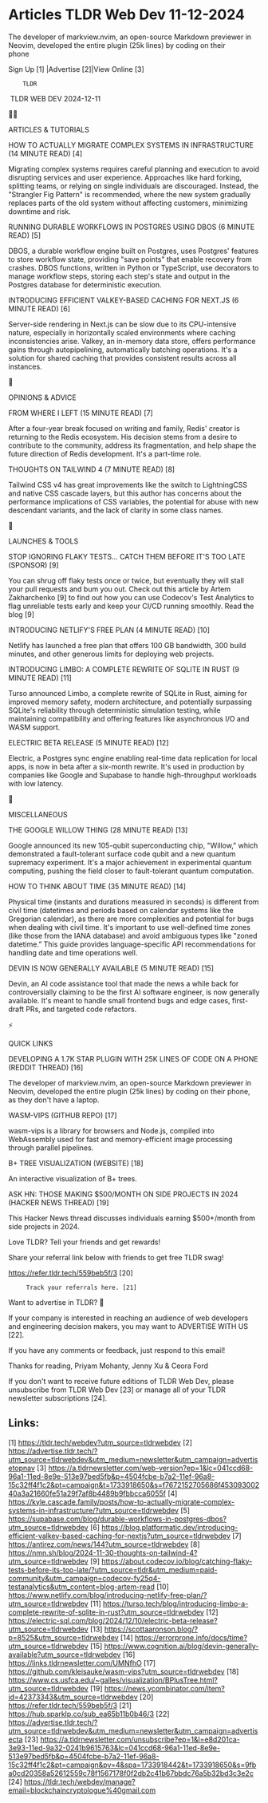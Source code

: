 # Articles TLDR Web Dev 11-12-2024

The developer of markview.nvim, an open-source Markdown previewer in
Neovim, developed the entire plugin (25k lines) by coding on their
phone ‌ ‌ ‌ ‌ ‌ ‌ ‌ ‌ ‌ ‌ ‌ ‌ ‌ ‌ ‌ ‌ ‌ ‌ ‌ ‌ ‌ ‌ ‌ ‌ ‌ ‌  ‌ ‌ ‌ ‌ ‌ ‌ ‌ ‌ ‌ ‌ ‌ ‌ ‌ ‌ ‌ ‌ ‌ ‌ ‌ ‌ ‌ ‌ ‌ ‌ ‌ ‌ 


 Sign Up [1] |Advertise [2]|View Online [3] 

		TLDR 

 TLDR WEB DEV 2024-12-11

🧑‍💻 

ARTICLES & TUTORIALS

 HOW TO ACTUALLY MIGRATE COMPLEX SYSTEMS IN INFRASTRUCTURE (14 MINUTE
READ) [4] 

 Migrating complex systems requires careful planning and execution to
avoid disrupting services and user experience. Approaches like hard
forking, splitting teams, or relying on single individuals are
discouraged. Instead, the "Strangler Fig Pattern" is recommended,
where the new system gradually replaces parts of the old system
without affecting customers, minimizing downtime and risk. 

 RUNNING DURABLE WORKFLOWS IN POSTGRES USING DBOS (6 MINUTE READ) [5] 

 DBOS, a durable workflow engine built on Postgres, uses Postgres'
features to store workflow state, providing "save points" that enable
recovery from crashes. DBOS functions, written in Python or
TypeScript, use decorators to manage workflow steps, storing each
step's state and output in the Postgres database for deterministic
execution. 

 INTRODUCING EFFICIENT VALKEY-BASED CACHING FOR NEXT.JS (6 MINUTE
READ) [6] 

 Server-side rendering in Next.js can be slow due to its CPU-intensive
nature, especially in horizontally scaled environments where caching
inconsistencies arise. Valkey, an in-memory data store, offers
performance gains through autopipelining, automatically batching
operations. It's a solution for shared caching that provides
consistent results across all instances. 

🧠 

OPINIONS & ADVICE

 FROM WHERE I LEFT (15 MINUTE READ) [7] 

 After a four-year break focused on writing and family, Redis' creator
is returning to the Redis ecosystem. His decision stems from a desire
to contribute to the community, address its fragmentation, and help
shape the future direction of Redis development. It's a part-time
role. 

 THOUGHTS ON TAILWIND 4 (7 MINUTE READ) [8] 

 Tailwind CSS v4 has great improvements like the switch to
LightningCSS and native CSS cascade layers, but this author has
concerns about the performance implications of CSS variables, the
potential for abuse with new descendant variants, and the lack of
clarity in some class names. 

🚀 

LAUNCHES & TOOLS

 STOP IGNORING FLAKY TESTS… CATCH THEM BEFORE IT'S TOO LATE
(SPONSOR) [9] 

 You can shrug off flaky tests once or twice, but eventually they will
stall your pull requests and bum you out. Check out this article by
Artem Zakharchenko [9] to find out how you can use Codecov's Test
Analytics to flag unreliable tests early and keep your CI/CD running
smoothly. Read the blog [9] 

 INTRODUCING NETLIFY'S FREE PLAN (4 MINUTE READ) [10] 

 Netlify has launched a free plan that offers 100 GB bandwidth, 300
build minutes, and other generous limits for deploying web projects. 

 INTRODUCING LIMBO: A COMPLETE REWRITE OF SQLITE IN RUST (9 MINUTE
READ) [11] 

 Turso announced Limbo, a complete rewrite of SQLite in Rust, aiming
for improved memory safety, modern architecture, and potentially
surpassing SQLite's reliability through deterministic simulation
testing, while maintaining compatibility and offering features like
asynchronous I/O and WASM support. 

 ELECTRIC BETA RELEASE (5 MINUTE READ) [12] 

 Electric, a Postgres sync engine enabling real-time data replication
for local apps, is now in beta after a six-month rewrite. It's used in
production by companies like Google and Supabase to handle
high-throughput workloads with low latency. 

🎁 

MISCELLANEOUS

 THE GOOGLE WILLOW THING (28 MINUTE READ) [13] 

 Google announced its new 105-qubit superconducting chip, "Willow,"
which demonstrated a fault-tolerant surface code qubit and a new
quantum supremacy experiment. It's a major achievement in experimental
quantum computing, pushing the field closer to fault-tolerant quantum
computation. 

 HOW TO THINK ABOUT TIME (35 MINUTE READ) [14] 

 Physical time (instants and durations measured in seconds) is
different from civil time (datetimes and periods based on calendar
systems like the Gregorian calendar), as there are more complexities
and potential for bugs when dealing with civil time. It's important to
use well-defined time zones (like those from the IANA database) and
avoid ambiguous types like "zoned datetime.” This guide provides
language-specific API recommendations for handling date and time
operations well. 

 DEVIN IS NOW GENERALLY AVAILABLE (5 MINUTE READ) [15] 

 Devin, an AI code assistance tool that made the news a while back for
controversially claiming to be the first AI software engineer, is now
generally available. It's meant to handle small frontend bugs and edge
cases, first-draft PRs, and targeted code refactors. 

⚡ 

QUICK LINKS

 DEVELOPING A 1.7K STAR PLUGIN WITH 25K LINES OF CODE ON A PHONE
(REDDIT THREAD) [16] 

 The developer of markview.nvim, an open-source Markdown previewer in
Neovim, developed the entire plugin (25k lines) by coding on their
phone, as they don't have a laptop. 

 WASM-VIPS (GITHUB REPO) [17] 

 wasm-vips is a library for browsers and Node.js, compiled into
WebAssembly used for fast and memory-efficient image processing
through parallel pipelines. 

 B+ TREE VISUALIZATION (WEBSITE) [18] 

 An interactive visualization of B+ trees. 

 ASK HN: THOSE MAKING $500/MONTH ON SIDE PROJECTS IN 2024 (HACKER NEWS
THREAD) [19] 

 This Hacker News thread discusses individuals earning $500+/month
from side projects in 2024. 

Love TLDR? Tell your friends and get rewards!

 Share your referral link below with friends to get free TLDR swag! 

 https://refer.tldr.tech/559beb5f/3 [20] 

		 Track your referrals here. [21] 

Want to advertise in TLDR? 📰

 If your company is interested in reaching an audience of web
developers and engineering decision makers, you may want to ADVERTISE
WITH US [22]. 

 If you have any comments or feedback, just respond to this email! 

Thanks for reading, 
Priyam Mohanty, Jenny Xu & Ceora Ford 

If you don't want to receive future editions of TLDR Web Dev, please
unsubscribe from TLDR Web Dev [23] or manage all of your TLDR
newsletter subscriptions [24]. 

 

Links:
------
[1] https://tldr.tech/webdev?utm_source=tldrwebdev
[2] https://advertise.tldr.tech/?utm_source=tldrwebdev&utm_medium=newsletter&utm_campaign=advertisetopnav
[3] https://a.tldrnewsletter.com/web-version?ep=1&lc=041ccd68-96a1-11ed-8e9e-513e97bed5fb&p=4504fcbe-b7a2-11ef-96a8-15c32ff4f1c2&pt=campaign&t=1733918650&s=f7672152705686f45309300240a3a21660fe51a29f7af8b4489b9fbbcca6055f
[4] https://kyle.cascade.family/posts/how-to-actually-migrate-complex-systems-in-infrastructure/?utm_source=tldrwebdev
[5] https://supabase.com/blog/durable-workflows-in-postgres-dbos?utm_source=tldrwebdev
[6] https://blog.platformatic.dev/introducing-efficient-valkey-based-caching-for-nextjs?utm_source=tldrwebdev
[7] https://antirez.com/news/144?utm_source=tldrwebdev
[8] https://nmn.sh/blog/2024-11-30-thoughts-on-tailwind-4?utm_source=tldrwebdev
[9] https://about.codecov.io/blog/catching-flaky-tests-before-its-too-late/?utm_source=tldr&utm_medium=paid-community&utm_campaign=codecov-fy25q4-testanalytics&utm_content=blog-artem-read
[10] https://www.netlify.com/blog/introducing-netlify-free-plan/?utm_source=tldrwebdev
[11] https://turso.tech/blog/introducing-limbo-a-complete-rewrite-of-sqlite-in-rust?utm_source=tldrwebdev
[12] https://electric-sql.com/blog/2024/12/10/electric-beta-release?utm_source=tldrwebdev
[13] https://scottaaronson.blog/?p=8525&utm_source=tldrwebdev
[14] https://errorprone.info/docs/time?utm_source=tldrwebdev
[15] https://www.cognition.ai/blog/devin-generally-available?utm_source=tldrwebdev
[16] https://links.tldrnewsletter.com/UMNfhO
[17] https://github.com/kleisauke/wasm-vips?utm_source=tldrwebdev
[18] https://www.cs.usfca.edu/~galles/visualization/BPlusTree.html?utm_source=tldrwebdev
[19] https://news.ycombinator.com/item?id=42373343&utm_source=tldrwebdev
[20] https://refer.tldr.tech/559beb5f/3
[21] https://hub.sparklp.co/sub_ea65b11b0b46/3
[22] https://advertise.tldr.tech/?utm_source=tldrwebdev&utm_medium=newsletter&utm_campaign=advertisecta
[23] https://a.tldrnewsletter.com/unsubscribe?ep=1&l=e8d201ca-3e93-11ed-9a32-0241b9615763&lc=041ccd68-96a1-11ed-8e9e-513e97bed5fb&p=4504fcbe-b7a2-11ef-96a8-15c32ff4f1c2&pt=campaign&pv=4&spa=1733918442&t=1733918650&s=9fba0cd20358a52612559c78f1567178f0f2db2c41b67bbdc76a5b32bd3c3e2c
[24] https://tldr.tech/webdev/manage?email=blockchaincryptologue%40gmail.com